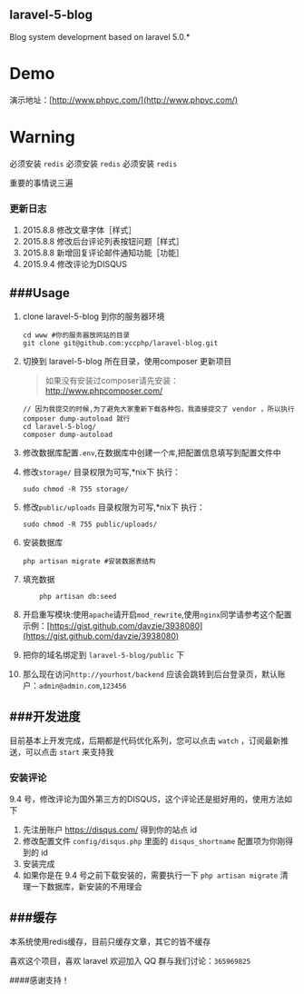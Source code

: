 ## laravel-5-blog

Blog system development based on laravel  5.0.*

# Demo

演示地址：[http://www.phpyc.com/](http://www.phpyc.com/)

# Warning

必须安装 `redis`
必须安装 `redis`
必须安装 `redis`

重要的事情说三遍


### 更新日志

1. 2015.8.8 修改文章字体［样式］
2. 2015.8.8 修改后台评论列表按钮问题［样式］
3. 2015.8.8 新增回复评论邮件通知功能［功能］
4. 2015.9.4 修改评论为DISQUS


###Usage
---
1. clone laravel-5-blog 到你的服务器环境

	```
	cd www #你的服务器放网站的目录
	git clone git@github.com:yccphp/laravel-blog.git
	```

1. 切换到 laravel-5-blog 所在目录，使用composer 更新项目

	> 如果没有安装过composer请先安装：<br>
 	http://www.phpcomposer.com/
	```
	// 因为我提交的时候,为了避免大家重新下载各种包，我直接提交了 vendor ，所以执行 composer dump-autoload 就行
	cd laravel-5-blog/
	composer dump-autoload	
	```

1. 修改数据库配置`.env`,在数据库中创建一个`库`,把配置信息填写到配置文件中

1. 修改`storage/` 目录权限为可写,*nix下 执行：

    ```
    sudo chmod -R 755 storage/
    ```

1. 修改`public/uploads` 目录权限为可写,*nix下 执行：

    ```
    sudo chmod -R 755 public/uploads/

    ```


1. 安装数据库

    ```
    php artisan migrate #安装数据表结构
    ```

1. 填充数据

	```
		php artisan db:seed
	```


1. 开启重写模块:使用`apache`请开启`mod_rewrite`,使用`nginx`同学请参考这个配置示例：[https://gist.github.com/davzie/3938080](https://gist.github.com/davzie/3938080)


1. 把你的域名绑定到 `laravel-5-blog/public` 下

1. 那么现在访问`http://yourhost/backend` 应该会跳转到后台登录页，默认账户：`admin@admin.com`,`123456`


###开发进度
---
目前基本上开发完成，后期都是代码优化系列，您可以点击 `watch` ，订阅最新推送，可以点击 `start` 来支持我


### 安装评论

9.4 号，修改评论为国外第三方的DISQUS，这个评论还是挺好用的，使用方法如下

1. 先注册账户 https://disqus.com/ 得到你的站点 id
2. 修改配置文件 `config/disqus.php` 里面的 `disqus_shortname` 配置项为你刚得到的 id
3. 安装完成
4. 如果你是在 9.4 号之前下载安装的，需要执行一下 `php artisan migrate` 清理一下数据库，新安装的不用理会



###缓存
---

本系统使用redis缓存，目前只缓存文章，其它的皆不缓存


喜欢这个项目，喜欢 laravel 欢迎加入 QQ 群与我们讨论：`365969825`

####感谢支持！

